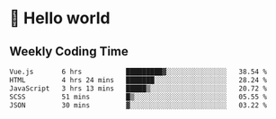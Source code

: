 # 🍻 Hello world

## Weekly Coding Time
<!--START_SECTION:waka-->

```txt
Vue.js       6 hrs           █████████▓░░░░░░░░░░░░░░░   38.54 %
HTML         4 hrs 24 mins   ███████░░░░░░░░░░░░░░░░░░   28.24 %
JavaScript   3 hrs 13 mins   █████▒░░░░░░░░░░░░░░░░░░░   20.72 %
SCSS         51 mins         █▒░░░░░░░░░░░░░░░░░░░░░░░   05.55 %
JSON         30 mins         ▓░░░░░░░░░░░░░░░░░░░░░░░░   03.22 %
```

<!--END_SECTION:waka-->
